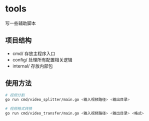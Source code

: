 # tools

写一些辅助脚本

## 项目结构

- cmd/ 存放主程序入口
- config/ 处理所有配置相关逻辑
- internal/ 存放内部包

## 使用方法

```bash
# 视频分割
go run cmd/video_splitter/main.go <输入视频路径> <输出目录>

# 视频格式转换
go run cmd/video_transfer/main.go <输入视频路径> <输出目录> <格式>
```
